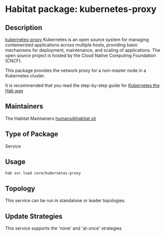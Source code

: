 # Habitat package: kubernetes-proxy

## Description

[kubernetes-proxy](https://kubernetes.io/) Kubernetes is an open source system for managing containerized applications across multiple hosts, providing basic mechanisms for deployment, maintenance, and scaling of applications. The open source project is hosted by the Cloud Native Computing Foundation (CNCF).

This package provides the network proxy for a non-master node in a Kubernetes cluster.

It is recommended that you read the step-by-step guide for [Kubernetes the Hab way](https://github.com/kinvolk/kubernetes-the-hab-way#step-by-step-setup)

## Maintainers

The Habitat Maintainers humans@habitat.sh

## Type of Package

Service

## Usage

`hab svc load core/kubernetes-proxy`

## Topology

This service can be run in standalone or leader topologies.

## Update Strategies

This service supports the 'none' and 'at-once' strategies
